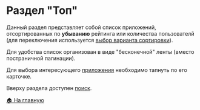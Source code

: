 # Раздел "Топ"
Данный раздел представляет собой список приложений, отсортированных по **убыванию** рейтинга или количества пользователй (для переключения используется [выбор варианта сортировки](/features/sort/README.md)).

Для удобства список организован в виде "бесконечной" ленты (вместо постраничной пагинации).

Для выбора интересующего [приложения](/features/app/README.md) необходимо тапнуть по его карточке.

Вверху раздела доступен [поиск](/features/search/README.md).

[🏠 На главную](/README.md)
